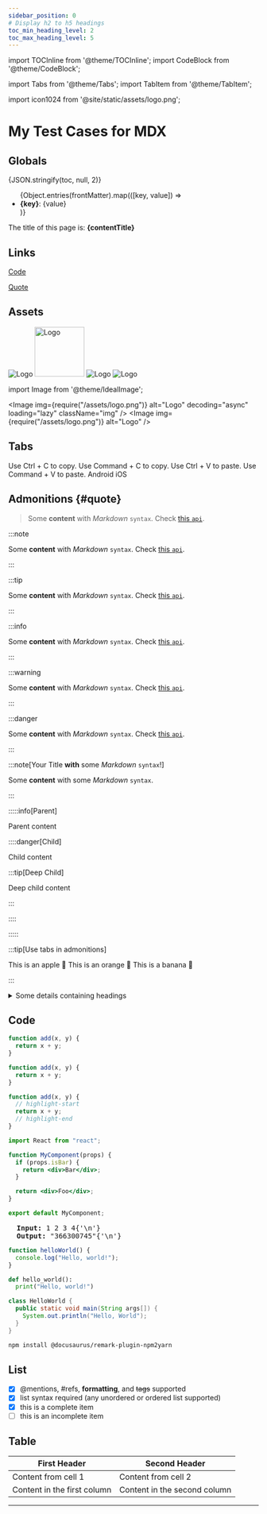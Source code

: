 ```yaml
---
sidebar_position: 0
# Display h2 to h5 headings
toc_min_heading_level: 2
toc_max_heading_level: 5
---
```


import TOCInline from '@theme/TOCInline';
import CodeBlock from '@theme/CodeBlock';

import Tabs from '@theme/Tabs';
import TabItem from '@theme/TabItem';

import icon1024 from '@site/static/assets/logo.png';

# My Test Cases for MDX

## Globals

<TOCInline toc={toc} />

<CodeBlock className="language-json">{JSON.stringify(toc, null, 2)}</CodeBlock>

<ul>
  {Object.entries(frontMatter).map(([key, value]) => <li key={key}><b>{key}</b>: {value}</li>)}
</ul>
<p>The title of this page is: <b>{contentTitle}</b></p>

## Links

[Code](#code)

[Quote](#quote)

## Assets

<img src={icon1024} alt="Logo" />
<img src={icon1024} alt="Logo" width="100" />

<Image src="/assets/logo.png" alt="Logo" />
<Image src="/assets/logo.png" alt="Logo" />

import Image from '@theme/IdealImage';

<Image img={require("/assets/logo.png")} alt="Logo" decoding="async" loading="lazy" className="img" />
<Image img={require("/assets/logo.png")} alt="Logo" />

## Tabs

<Tabs groupId="operating-systems">
  <TabItem value="win" label="Windows">Use Ctrl + C to copy.</TabItem>
  <TabItem value="mac" label="macOS">Use Command + C to copy.</TabItem>
</Tabs>

<Tabs groupId="operating-systems">
  <TabItem value="win" label="Windows">Use Ctrl + V to paste.</TabItem>
  <TabItem value="mac" label="macOS">Use Command + V to paste.</TabItem>
</Tabs>

<Tabs queryString="current-os">
  <TabItem value="android" label="Android">
    Android
  </TabItem>
  <TabItem value="ios" label="iOS">
    iOS
  </TabItem>
</Tabs>

## Admonitions {#quote}

> Some **content** with _Markdown_ `syntax`. Check [this `api`](#).

:::note

Some **content** with _Markdown_ `syntax`. Check [this `api`](#).

:::

:::tip

Some **content** with _Markdown_ `syntax`. Check [this `api`](#).

:::

:::info

Some **content** with _Markdown_ `syntax`. Check [this `api`](#).

:::

:::warning

Some **content** with _Markdown_ `syntax`. Check [this `api`](#).

:::

:::danger

Some **content** with _Markdown_ `syntax`. Check [this `api`](#).

:::

:::note[Your Title **with** some _Markdown_ `syntax`!]

Some **content** with some _Markdown_ `syntax`.

:::

:::::info[Parent]

Parent content

::::danger[Child]

Child content

:::tip[Deep Child]

Deep child content

:::

::::

:::::

:::tip[Use tabs in admonitions]

<Tabs>
  <TabItem value="apple" label="Apple">This is an apple 🍎</TabItem>
  <TabItem value="orange" label="Orange">This is an orange 🍊</TabItem>
  <TabItem value="banana" label="Banana">This is a banana 🍌</TabItem>
</Tabs>

:::

<details>
  <summary>Some details containing headings</summary>
  <h2 id="#heading-id">I'm a heading that will not show up in the TOC</h2>

Some content...

</details>

## Code

```javascript {.line-numbers}
function add(x, y) {
  return x + y;
}
```

```javascript {highlight=2-3} showLineNumbers
function add(x, y) {
  return x + y;
}
```

```javascript
function add(x, y) {
  // highlight-start
  return x + y;
  // highlight-end
}
```

```jsx {1,4-6,11} showLineNumbers
import React from "react";

function MyComponent(props) {
  if (props.isBar) {
    return <div>Bar</div>;
  }

  return <div>Foo</div>;
}

export default MyComponent;
```

<pre>
  <b>Input: </b>1 2 3 4{'\n'}
  <b>Output: </b>"366300745"{'\n'}
</pre>

<Tabs>
<TabItem value="js" label="JavaScript">

```js
function helloWorld() {
  console.log("Hello, world!");
}
```

</TabItem>
<TabItem value="py" label="Python">

```py
def hello_world():
  print("Hello, world!")
```

</TabItem>
<TabItem value="java" label="Java">

```java
class HelloWorld {
  public static void main(String args[]) {
    System.out.println("Hello, World");
  }
}
```

</TabItem>
</Tabs>

```bash npm2yarn
npm install @docusaurus/remark-plugin-npm2yarn
```

## List

- [x] @mentions, #refs, **formatting**, and <del>tags</del> supported
- [x] list syntax required (any unordered or ordered list supported)
- [x] this is a complete item
- [ ] this is an incomplete item

## Table

| First Header                | Second Header                |
| --------------------------- | ---------------------------- |
| Content from cell 1         | Content from cell 2          |
| Content in the first column | Content in the second column |

---
